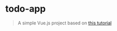 # todo-app

> A simple Vue.js project based on [this
> tutorial](https://scotch.io/tutorials/build-a-to-do-app-with-vue-js-2)
